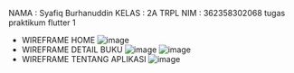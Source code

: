 NAMA : Syafiq Burhanuddin
KELAS : 2A TRPL
NIM  : 362358302068
 tugas praktikum flutter 1
- WIREFRAME	HOME
 ![image](https://github.com/user-attachments/assets/a89a09aa-643a-4056-9e7a-89cf05fb568f)
- WIREFRAME	DETAIL	BUKU
  ![image](https://github.com/user-attachments/assets/77c981d4-2cc7-43f4-9739-786b423ec0ab)
  ![image](https://github.com/user-attachments/assets/598d5fe5-7d3e-47ef-9a2b-df58ba4e20bb)
- WIREFRAME	TENTANG	APLIKASI
  ![image](https://github.com/user-attachments/assets/5cc6ed7c-69dd-4213-a9e7-48b16f421025)
  
